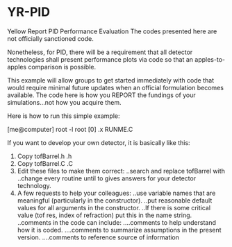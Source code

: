 # YR-PID
Yellow Report PID Performance Evaluation
The codes presented here are not officially sanctioned code.

Nonetheless, for PID, there will be a requirement that all detector technologies
shall present performance plots via code so that an apples-to-apples comparison
is possible.

This example will allow groups to get started immediately with code that would require
minimal future updates when an official formulation becomes available.  The code here is how you 
REPORT the fundings of your simulations...not how you acquire them.

Here is how to run this simple example:

[me@computer] root -l
root [0] .x RUNME.C

If you want to develop your own detector, it is basically like this:

1)  Copy tofBarrel.h <yourThing>.h
2)  Copy tofBarrel.C <yourthing>.C
3)  Edit these files to make them correct:
..search and replace tofBarrel with <yourThing>
..change every routine until to gives answers for your detector technology.
4)  A few requests to help your colleagues:
..use variable names that are meaningful (particularly in the constructor).
..put reasonable default values for all arguments in the constructor.
..If there is some critical value (tof res, index of refraction) put this in the name string.
..comments in the code can include:
....comments to help understand how it is coded.
....comments to summarize assumptions in the present version.
....comments to reference source of information
